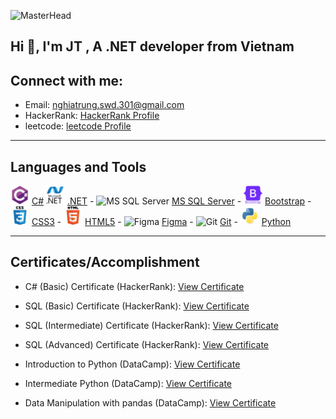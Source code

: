 ![MasterHead](https://user-images.githubusercontent.com/90236635/232446433-d5540fa2-fe28-4bb8-b929-cdb51fe61336.gif)

## Hi 👋, I'm JT , A .NET developer from Vietnam


## Connect with me: 
- Email: nghiatrung.swd.301@gmail.com
- HackerRank: [HackerRank Profile](https://www.hackerrank.com/profile/nghiatrung_swd_1)
- leetcode: [leetcode Profile](https://leetcode.com/u/trungnghia301/)

---

## Languages and Tools
 <img src="https://raw.githubusercontent.com/devicons/devicon/master/icons/csharp/csharp-original.svg" alt="C#" width="30" height="30"> [C#](https://www.w3schools.com/cs/) 
 <img src="https://raw.githubusercontent.com/devicons/devicon/master/icons/dot-net/dot-net-original-wordmark.svg" alt=".NET" width="30" height="30"> [.NET](https://dotnet.microsoft.com/) - 
 <img src="https://www.svgrepo.com/show/303229/microsoft-sql-server-logo.svg" alt="MS SQL Server" width="30" height="30"> [MS SQL Server](https://www.microsoft.com/en-us/sql-server/) - 
 <img src="https://raw.githubusercontent.com/devicons/devicon/master/icons/bootstrap/bootstrap-plain-wordmark.svg" alt="Bootstrap" width="30" height="30"> [Bootstrap](https://getbootstrap.com) - 
  <img src="https://raw.githubusercontent.com/devicons/devicon/master/icons/css3/css3-original-wordmark.svg" alt="CSS3" width="30" height="30"> [CSS3](https://www.w3schools.com/css/) - 
  <img src="https://raw.githubusercontent.com/devicons/devicon/master/icons/html5/html5-original-wordmark.svg" alt="HTML5" width="30" height="30"> [HTML5](https://www.w3.org/html/) - 
  <img src="https://www.vectorlogo.zone/logos/figma/figma-icon.svg" alt="Figma" width="30" height="30"> [Figma](https://www.figma.com/) - 
  <img src="https://www.vectorlogo.zone/logos/git-scm/git-scm-icon.svg" alt="Git" width="30" height="30"> [Git](https://git-scm.com/) - 
  <img src="https://raw.githubusercontent.com/devicons/devicon/master/icons/python/python-original.svg" alt="Python" width="30" height="30"> [Python](https://www.python.org/)


---

## Certificates/Accomplishment


- C# (Basic) Certificate (HackerRank): [View Certificate](https://www.hackerrank.com/certificates/abb8b4c3aab9)

- SQL (Basic) Certificate (HackerRank): [View Certificate](https://www.hackerrank.com/certificates/9ad9f2de2f0e)
- SQL (Intermediate) Certificate (HackerRank): [View Certificate](https://www.hackerrank.com/certificates/d440627d968f)
- SQL (Advanced) Certificate (HackerRank): [View Certificate](https://www.hackerrank.com/certificates/d251a6089f23)

- Introduction to Python (DataCamp): [View Certificate](https://www.datacamp.com/statement-of-accomplishment/course/23ec85fcb2c94305f13919a76a64e68194974b48?raw=1)

- Intermediate Python (DataCamp): [View Certificate](https://www.datacamp.com/statement-of-accomplishment/course/9a8ec3d103fdcf689186fdf5900e3948d755f3be?raw=1)
- Data Manipulation with pandas (DataCamp): [View Certificate](https://www.datacamp.com/statement-of-accomplishment/course/f7592de3baacfe42005a0ca25788d31693701ec1?raw=1)






